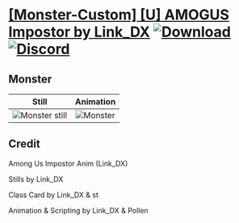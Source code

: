 # [\[Monster-Custom\] \[U\] AMOGUS Impostor by Link_DX](./) [![Download](https://img.shields.io/badge/Download--red?style=social&logo=github)](https://minhaskamal.github.io/DownGit/#/home?url=https://github.com/Klokinator/FE-Repo/tree/main/Battle%20Animations%2FMonsters%20-%20Dragons%20and%20Special%2F%5BMonster-Custom%5D%20%5BU%5D%20AMOGUS%20Impostor%20by%20Link_DX%2F8.%20Monster) [![Discord](https://img.shields.io/badge/Discord--blue?style=social&logo=discord)](https://discord.gg/C7VNGnyTPA)

## Monster

| Still | Animation |
| :---: | :-------: |
| ![Monster still](./Monster_000.png) | ![Monster](./Monster.gif) |

## Credit

Among Us Impostor Anim (Link_DX)

Stills by Link_DX

Class Card by Link_DX & st

Animation & Scripting by Link_DX & Pollen

